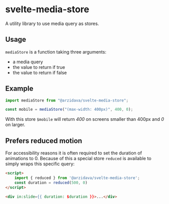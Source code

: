 # svelte-media-store

A utility library to use media query as stores.

## Usage

`mediaStore` is a function taking three arguments:

- a media query
- the value to return if true
- the value to return if false

## Example

```js
import mediaStore from "@arzidava/svelte-media-store";

const mobile = mediaStore("(max-width: 400px)", 400, 0);
```

With this store `$mobile` will return _400_ on screens smaller than 400px and _0_ on larger.

## Prefers reduced motion

For accessibility reasons it is often required to set the duration of animations to 0. Because of this a special store `reduced` is available to simply wraps this specific query:

```html
<script>
    import { reduced } from '@arzidava/svelte-media-store';
    const duration = reduced(500, 0)
</script>

<div in:slide={{ duration: $duration }}>...</div>
```
